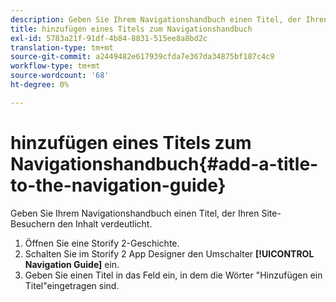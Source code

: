 ```yaml
---
description: Geben Sie Ihrem Navigationshandbuch einen Titel, der Ihren Site-Besuchern den Inhalt verdeutlicht.
title: hinzufügen eines Titels zum Navigationshandbuch
exl-id: 5783a21f-91df-4b84-8831-515ee8a8bd2c
translation-type: tm+mt
source-git-commit: a2449482e617939cfda7e367da34875bf187c4c9
workflow-type: tm+mt
source-wordcount: '68'
ht-degree: 0%

---
```


# hinzufügen eines Titels zum Navigationshandbuch{#add-a-title-to-the-navigation-guide}

Geben Sie Ihrem Navigationshandbuch einen Titel, der Ihren Site-Besuchern den Inhalt verdeutlicht.

1. Öffnen Sie eine Storify 2-Geschichte.
1. Schalten Sie im Storify 2 App Designer den Umschalter **[!UICONTROL Navigation Guide]** ein.
1. Geben Sie einen Titel in das Feld ein, in dem die Wörter &quot;Hinzufügen ein Titel&quot;eingetragen sind.
